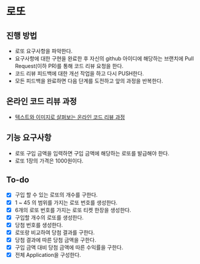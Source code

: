 # 로또
## 진행 방법
* 로또 요구사항을 파악한다.
* 요구사항에 대한 구현을 완료한 후 자신의 github 아이디에 해당하는 브랜치에 Pull Request(이하 PR)를 통해 코드 리뷰 요청을 한다.
* 코드 리뷰 피드백에 대한 개선 작업을 하고 다시 PUSH한다.
* 모든 피드백을 완료하면 다음 단계를 도전하고 앞의 과정을 반복한다.

## 온라인 코드 리뷰 과정
* [텍스트와 이미지로 살펴보는 온라인 코드 리뷰 과정](https://github.com/next-step/nextstep-docs/tree/master/codereview)

## 기능 요구사항
* 로또 구입 금액을 입력하면 구입 금액에 해당하는 로또를 발급해야 한다.
* 로또 1장의 가격은 1000원이다.

## To-do
* [X] 구입 할 수 있는 로또의 개수를 구한다.
* [X] 1 ~ 45 의 범위를 가지는 로또 번호를 생성한다.
* [X] 6개의 로또 번호를 가지는 로또 티켓 한장을 생성한다.
* [X] 구입할 개수의 로또를 생성한다.
* [X] 당첨 번호를 생성한다.
* [X] 로또랑 비교하여 당첨 결과를 구한다.
* [X] 당첨 결과에 따른 당첨 금액을 구한다.
* [X] 구입 금액 대비 당첨 금액에 따른 수익률을 구한다.
* [X] 전체 Application을 구성한다.